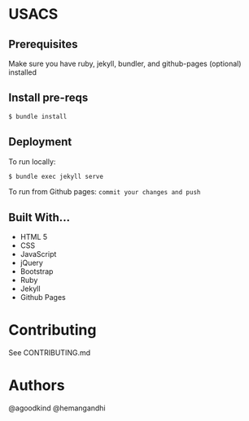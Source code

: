 # USACS

## Prerequisites
Make sure you have ruby, jekyll, bundler, and github-pages (optional) installed

## Install pre-reqs
```bash
$ bundle install
```

## Deployment
To run locally:
```bash
$ bundle exec jekyll serve
```

To run from Github pages: `commit your changes and push`

## Built With...
- HTML 5
- CSS
- JavaScript
- jQuery
- Bootstrap
- Ruby
- Jekyll
- Github Pages

# Contributing
See CONTRIBUTING.md

# Authors
@agoodkind
@hemangandhi 